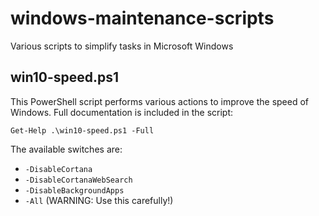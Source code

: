 # windows-maintenance-scripts
Various scripts to simplify tasks in Microsoft Windows

## win10-speed.ps1
This PowerShell script performs various actions to improve the speed of Windows.  Full documentation is included in the script:

`Get-Help .\win10-speed.ps1 -Full`

The available switches are:

* `-DisableCortana`
* `-DisableCortanaWebSearch`
* `-DisableBackgroundApps`
* `-All` (WARNING: Use this carefully!)
